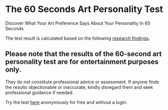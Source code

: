 # The 60 Seconds Art Personality Test
Discover What Your Art Preference Says About Your Personality In 60 Seconds

The test result is calculated based on the following [research findings](https://www.psychologytoday.com/intl/blog/the-mind-of-a-collector/202302/how-collector-personalities-relate-to-their-art-preferences?amp).
## Please note that the results of the 60-second art personality test are for entertainment purposes only.
They do not constitute professional advice or assessment. If anyone finds the results objectionable or inaccurate, kindly disregard them and seek professional guidance if needed.

Try the test [here](https://florianmgedeon.github.io/artpersonalitytest/) anonymously for free and without a login.
